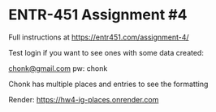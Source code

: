 # ENTR-451 Assignment #4

Full instructions at https://entr451.com/assignment-4/

Test login if you want to see ones with some data created:

chonk@gmail.com
pw: chonk

Chonk has multiple places and entries to see the formatting

Render:
https://hw4-ig-places.onrender.com